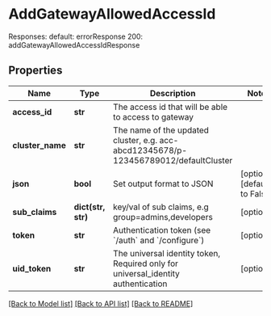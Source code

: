 # AddGatewayAllowedAccessId

Responses:  default: errorResponse 200: addGatewayAllowedAccessIdResponse
## Properties
Name | Type | Description | Notes
------------ | ------------- | ------------- | -------------
**access_id** | **str** | The access id that will be able to access to gateway | 
**cluster_name** | **str** | The name of the updated cluster, e.g. acc-abcd12345678/p-123456789012/defaultCluster | 
**json** | **bool** | Set output format to JSON | [optional] [default to False]
**sub_claims** | **dict(str, str)** | key/val of sub claims, e.g group&#x3D;admins,developers | [optional] 
**token** | **str** | Authentication token (see &#x60;/auth&#x60; and &#x60;/configure&#x60;) | [optional] 
**uid_token** | **str** | The universal identity token, Required only for universal_identity authentication | [optional] 

[[Back to Model list]](../README.md#documentation-for-models) [[Back to API list]](../README.md#documentation-for-api-endpoints) [[Back to README]](../README.md)


